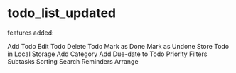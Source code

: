 # todo_list_updated
features added:

Add Todo
Edit Todo
Delete Todo
Mark as Done
Mark as Undone
Store Todo in Local Storage
Add Category
Add Due-date to Todo
Priority
Filters
Subtasks
Sorting
Search
Reminders
Arrange
